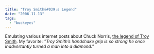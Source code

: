 ```yaml
---
title: "Troy Smith&#039;s Legend"
date: "2006-11-13"
tags: 
  - "buckeyes"
---
```


Emulating various internet posts about Chuck Norris, [the legend of Troy Smith](http://menofthescarletandgray.com/2006/11/13/the-legend-of-troy-smith-is-building/). My favorite: _"Troy Smith’s handshake grip is so strong he once inadvertantly turned a man into a diamond."_
